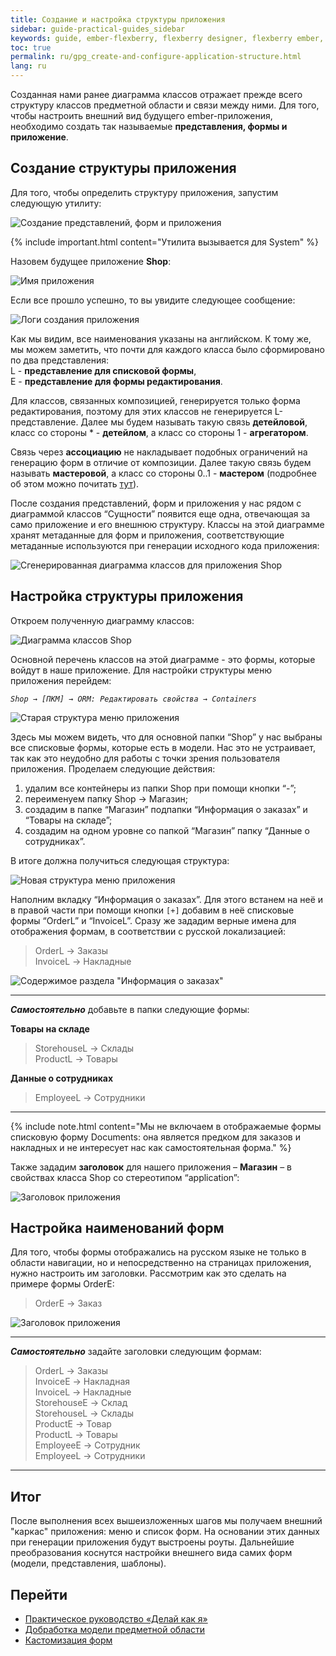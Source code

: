```yaml
---
title: Создание и настройка структуры приложения
sidebar: guide-practical-guides_sidebar
keywords: guide, ember-flexberry, flexberry designer, flexberry ember, диаграмма классов, приложение, списковая форма, форма редактирования, детейл
toc: true
permalink: ru/gpg_create-and-configure-application-structure.html
lang: ru
---
```


Созданная нами ранее диаграмма классов отражает прежде всего структуру классов предметной области и связи между ними. Для того, чтобы настроить внешний вид будущего ember-приложения, необходимо создать так называемые **представления, формы и приложение**.

## Создание структуры приложения

Для того, чтобы определить структуру приложения, запустим следующую утилиту:

![Создание представлений, форм и приложения](/images/pages/guides/flexberry-ember/2-1-create-and-configure-application-structure/2-1-1.png)

{% include important.html content="Утилита вызывается для System" %}

Назовем будущее приложение **Shop**:

![Имя приложения](/images/pages/guides/flexberry-ember/2-1-create-and-configure-application-structure/2-1-2.png)

Если все прошло успешно, то вы увидите следующее сообщение:

![Логи создания приложения](/images/pages/guides/flexberry-ember/2-1-create-and-configure-application-structure/2-1-3.png)

Как мы видим, все наименования указаны на английском. К тому же, мы можем заметить, что почти для каждого класса было сформировано по два представления:  
L - **представление для списковой формы**,  
E - **представление для формы редактирования**.

Для классов, связанных композицией, генерируется только форма редактирования, поэтому для этих классов не генерируется L-представление. Далее мы будем называть такую связь **детейловой**, класс со стороны \* - **детейлом**, а класс со стороны 1 - **агрегатором**.

Связь через **ассоциацию** не накладывает подобных ограничений на генерацию форм в отличие от композиции. Далее такую связь будем называть **мастеровой**, а класс со стороны 0..1 - **мастером** (подробнее об этом можно почитать [тут](https://flexberry.github.io/ru/fd_key-concepts.html)).

После создания представлений, форм и приложения у нас рядом с диаграммой классов “Сущности” появится еще одна, отвечающая за само приложение и его внешнюю структуру. Классы на этой диаграмме хранят метаданные для форм и приложения, соответствующие метаданные используются при генерации исходного кода приложения:

![Сгенерированная диаграмма классов для приложения Shop](/images/pages/guides/flexberry-ember/2-1-create-and-configure-application-structure/2-1-4.png)

## Настройка структуры приложения

Откроем полученную диаграмму классов:

![Диаграмма классов Shop](/images/pages/guides/flexberry-ember/2-1-create-and-configure-application-structure/2-1-5.png)

Основной перечень классов на этой диаграмме - это формы, которые войдут в наше приложение. Для настройки структуры меню приложения перейдем:

_`Shop → [ПКМ] → ORM: Редактировать свойства → Containers`_

![Старая структура меню приложения](/images/pages/guides/flexberry-ember/2-1-create-and-configure-application-structure/2-1-6.png)

Здесь мы можем видеть, что для основной папки “Shop” у нас выбраны все списковые формы, которые есть в модели. Нас это не устраивает, так как это неудобно для работы с точки зрения пользователя приложения. Проделаем следующие действия:

1. удалим все контейнеры из папки Shop при помощи кнопки “-”;
2. переименуем папку Shop → Магазин;
3. создадим в папке “Магазин” подпапки “Информация о заказах” и “Товары на складе”;
4. создадим на одном уровне со папкой “Магазин” папку “Данные о сотрудниках”.

В итоге должна получиться следующая структура:

![Новая структура меню приложения](/images/pages/guides/flexberry-ember/2-1-create-and-configure-application-structure/2-1-7.png)

Наполним вкладку “Информация о заказах”. Для этого встанем на неё и в правой части при помощи кнопки `[+]` добавим в неё списковые формы “OrderL” и “InvoiceL”. Сразу же зададим верные имена для отображения формам, в соответствии с русской локализацией:

> OrderL → Заказы  
> InvoiceL → Накладные

![Содержимое раздела "Информация о заказах"](/images/pages/guides/flexberry-ember/2-1-create-and-configure-application-structure/2-1-8.png)

---

**_Самостоятельно_** добавьте в папки следующие формы:

**Товары на складе**

> StorehouseL → Склады  
> ProductL → Товары

**Данные о сотрудниках**

> EmployeeL → Сотрудники

---

{% include note.html content="Мы не включаем в отображаемые формы списковую форму Documents: она является предком для заказов и накладных и не интересует нас как самостоятельная форма." %}

Также зададим **заголовок** для нашего приложения – **Магазин** – в свойствах класса Shop со стереотипом “application”:

![Заголовок приложения](/images/pages/guides/flexberry-ember/2-1-create-and-configure-application-structure/2-1-9.png)

## Настройка наименований форм

Для того, чтобы формы отображались на русском языке не только в области навигации, но и непосредственно на страницах приложения, нужно настроить им заголовки. Рассмотрим как это сделать на примере формы OrderE:

> OrderE → Заказ

![Заголовок приложения](/images/pages/guides/flexberry-ember/2-1-create-and-configure-application-structure/2-1-10.png)

---

**_Самостоятельно_** задайте заголовки следующим формам:

> OrderL → Заказы  
> InvoiceE → Накладная  
> InvoiceL → Накладные  
> StorehouseE → Склад  
> StorehouseL → Склады  
> ProductE → Товар  
> ProductL → Товары  
> EmployeeE → Сотрудник  
> EmployeeL → Сотрудники

---

## Итог

После выполнения всех вышеизложенных шагов мы получаем внешний "каркас" приложения: меню и список форм. На основании этих данных при генерации приложения будут выстроены роуты. Дальнейшие преобразования коснутся настройки внешнего вида самих форм (модели, представления, шаблоны).

## Перейти

- [Практическое руководство «Делай как я»](gpg_landing-page.html) <i class="fa fa-arrow-up" aria-hidden="true"></i>
- [Добработка модели предметной области](gpg_setting-language-and-structure.html) <i class="fa fa-arrow-left" aria-hidden="true"></i>
- [Кастомизация форм](gpg_customize-forms.html) <i class="fa fa-arrow-right" aria-hidden="true"></i>
